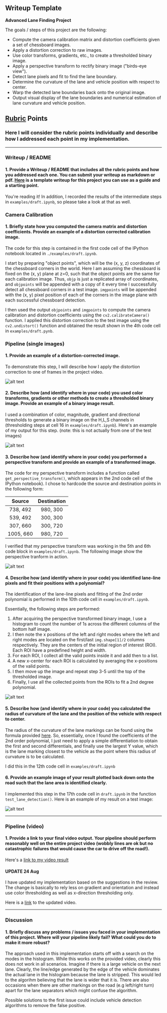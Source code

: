 ## Writeup Template



**Advanced Lane Finding Project**

The goals / steps of this project are the following:

* Compute the camera calibration matrix and distortion coefficients given a set of chessboard images.
* Apply a distortion correction to raw images.
* Use color transforms, gradients, etc., to create a thresholded binary image.
* Apply a perspective transform to rectify binary image ("birds-eye view").
* Detect lane pixels and fit to find the lane boundary.
* Determine the curvature of the lane and vehicle position with respect to center.
* Warp the detected lane boundaries back onto the original image.
* Output visual display of the lane boundaries and numerical estimation of lane curvature and vehicle position.

[//]: # (Image References)

[image1]: ./examples/undistort_output.png "Undistorted"
[image2]: ./test_images/test1.jpg "Road Transformed"
[image3]: ./examples/binary_combo_example.jpg "Binary Example"
[image4]: ./examples/warped_straight_lines.jpg "Warp Example"
[image5]: ./examples/color_fit_lines.jpg "Fit Visual"
[output]: ./output_images/output_img.png "Output"
[thres]:  ./output_images/thres.png
[video1]: ./project_video.mp4 "Video"
[undis]: ./output_images/undistort.png
[boxes]: ./output_images/boxes.png
[perp]: ./output_images/perp.png

## [Rubric](https://review.udacity.com/#!/rubrics/571/view) Points

### Here I will consider the rubric points individually and describe how I addressed each point in my implementation.  

---

### Writeup / README

#### 1. Provide a Writeup / README that includes all the rubric points and how you addressed each one.  You can submit your writeup as markdown or pdf.  [Here](https://github.com/udacity/CarND-Advanced-Lane-Lines/blob/master/writeup_template.md) is a template writeup for this project you can use as a guide and a starting point.  

You're reading it! In addition, I recorded the results of the intermediate steps in `examples/draft.ipynb`, so please take a look at that as well.

### Camera Calibration

#### 1. Briefly state how you computed the camera matrix and distortion coefficients. Provide an example of a distortion corrected calibration image.

The code for this step is contained in the first code cell of the IPython notebook located in `./examples/draft.ipynb`.  

I start by preparing "object points", which will be the (x, y, z) coordinates of the chessboard corners in the world. Here I am assuming the chessboard is fixed on the (x, y) plane at z=0, such that the object points are the same for each calibration image.  Thus, `objp` is just a replicated array of coordinates, and `objpoints` will be appended with a copy of it every time I successfully detect all chessboard corners in a test image.  `imgpoints` will be appended with the (x, y) pixel position of each of the corners in the image plane with each successful chessboard detection.  

I then used the output `objpoints` and `imgpoints` to compute the camera calibration and distortion coefficients using the `cv2.calibrateCamera()` function.  I applied this distortion correction to the test image using the `cv2.undistort()` function and obtained the result shown in the 4th code cell in `examples/draft.pynb`.

### Pipeline (single images)

#### 1. Provide an example of a distortion-corrected image.

To demonstrate this step, I will describe how I apply the distortion correction to one of frames in the project video.

![alt text][undis]

#### 2. Describe how (and identify where in your code) you used color transforms, gradients or other methods to create a thresholded binary image.  Provide an example of a binary image result.

I used a combination of color, magnitude, gradient and directional thresholds to generate a binary image on the H,L,S channels in  (thresholding steps at cell 16 in `examples/draft.ipynb`).  Here's an example of my output for this step.  (note: this is not actually from one of the test images)

![alt text][thres]

#### 3. Describe how (and identify where in your code) you performed a perspective transform and provide an example of a transformed image.

The code for my perspective transform includes a function called `get_perspective_transform()`, which appears in the 2nd code cell of the IPython notebook). I chose to hardcode the source and destination points in the following form:


| Source        | Destination   | 
|:-------------:|:-------------:| 
| 738, 492      | 980, 300        | 
| 539, 492      | 300, 300      |
| 307, 660     | 300, 720      |
| 1005, 660      | 980, 720        |

I verified that my perspective transform was working in the 5th and 6th code block in `examples/draft.ipynb`. The following image show the perspective tranform in action.

![alt text][perp]

#### 4. Describe how (and identify where in your code) you identified lane-line pixels and fit their positions with a polynomial?

The identification of the lane-line pixels and fitting of the 2nd order polynomial is performed in the 10th code cell in `examples/draft.ipynb`.

Essentially, the following steps are performed:

1. After acquiring the perspective transformed binary image, I use a histogram to count the number of 1s across the different columns of the bottom half image.
2. I then note the x positions of the left and right modes where the left and right modes are located on the first/last `img.shape[1]/2` columns respectively. They are the centers of the initial region of interest (ROI). Each ROI have a predefined height and width. 
3. For each ROI, I collect all the valid points inside it and add then to a list.
4. A new x-center for each ROI is calculated by averaging the x-positions of the valid points.
5. I then move up the image and repeat step 3-5 until the top of the thresholded image.
6. Finally, I use all the collected points from the ROIs to fit a 2nd degree polynomial.

![alt text][boxes]


#### 5. Describe how (and identify where in your code) you calculated the radius of curvature of the lane and the position of the vehicle with respect to center.

The radius of the curvature of the lane markings can be found using the formula provided [here](http://www.intmath.com/applications-differentiation/8-radius-curvature.php). So, essentially, once I found the coefficients of the 2nd order polynomial, I just need to apply a simple differentiation to obtain the first and second differentials, and finally use the largest Y value, which is the lane marking closest to the vehicle as the point where this radius of curvature is to be calculated.
 
I did this in the 12th code cell in `examples/draft.ipynb`

#### 6. Provide an example image of your result plotted back down onto the road such that the lane area is identified clearly.

I implemented this step in the 17th code cell in `draft.ipynb` in the function `test_lane_detection()`.  Here 	is an example of my result on a test image:

![alt text][output]

---

### Pipeline (video)

#### 1. Provide a link to your final video output.  Your pipeline should perform reasonably well on the entire project video (wobbly lines are ok but no catastrophic failures that would cause the car to drive off the road!).

Here's a [link to my video result](https://drive.google.com/open?id=0Bxtv1dvjqwk7MzFsZy1QMmFVbTA)

#### UPDATE 24 Aug

I have updated my implementation based on the suggestions in the review. The change is basically to rely less on gradient and orientation and instead use color thresholding as well as x-direction thresholding only.

Here is a [link](https://drive.google.com/open?id=0Bxtv1dvjqwk7VUMxbDVPYmJmUnM) to the updated video.

---

### Discussion

#### 1. Briefly discuss any problems / issues you faced in your implementation of this project.  Where will your pipeline likely fail?  What could you do to make it more robust?

The approach used in this implementation starts off with a search on the modes in the histogram. While this works on the provided video, clearly this does not work in all scenarios. Imagine if there is a large vehicle on the next lane. Clearly, the line/edge generated by the edge of the vehicle dominates the actual lane in the histogram because the lane is stripped. This would led to the algorihm believing that the lane is wider that it is. There are also occasions when there are other markings on the road (e.g left/right turn) apart for the lane separators which might confuse the algorithm.

Possible solutions to the first issue could include vehicle detection algorithms to remove the false positive.